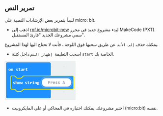 ## تمرير النص

لنبدأ بتمرير بعض الإرشادات النصية على micro: bit.

+ اذهب إلى <a href="https://rpf.io/microbit-new" target="_blank">rpf.io/microbit-new</a> لبدء مشروع جديد في محرر MakeCode (PXT). سمي مشروعك الجديد "قارئ المستقبل".

يمكنك حذف ` إلى الأبد ` عن طريق سحبها فوق اللوحة ، فأنت لا تحتاج اليها لهذا المشروع.

+ اسحب التعليمة` إظهار النص` داخل كتلة `start` الخاصة بك.

![لقطة شاشة](images/fortune-press-a.png)

+ اختبر مشروعك. يمكنك اختباره في المحاكي أو على المايكروبيت (micro:bit) نفسه.